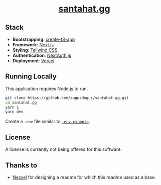 <h1 align="center"><a href="https://santahat.gg/" target="_blank">santahat.gg</a></h1>

## Stack

- **Bootstrapping**: [create-t3-app](https://create.t3.gg/)
- **Framework**: [Next.js](https://nextjs.org/)
- **Styling**: [Tailwind CSS](https://tailwindcss.com/)
- **Authentication**: [NextAuth.js](https://next-auth.js.org/)
- **Deployment**: [Vercel](https://vercel.com/)

## Running Locally

This application requires Node.js to run.

```bash
git clone https://github.com/augusdogus/santahat.gg.git
cd santahat.gg
yarn i
yarn dev
```

Create a `.env` file similar to [`.env.example`](https://github.com/AugusDogus/santahat.gg/blob/main/.env.example).

## License

A license is currently not being offered for this software.

## Thanks to

- [Nexxel](https://github.com/nexxeln/) for designing a readme for which this readme used as a base.
